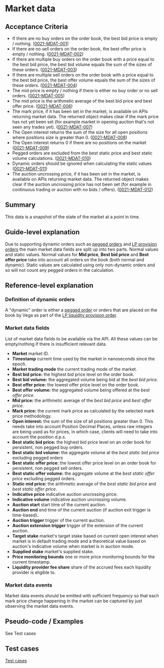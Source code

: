 # Market data

## Acceptance Criteria

- If there are no buy orders on the order book, the best bid price is empty / nothing. (<a name="0021-MDAT-001" href="#0021-MDAT-001">0021-MDAT-001</a>)
- If there are no sell orders on the order book, the best offer price is empty / nothing. (<a name="0021-MDAT-002" href="#0021-MDAT-002">0021-MDAT-002</a>)
- If there are multiple buy orders on the order book with a price equal to the best bid price, the best bid volume equals the sum of the sizes of these orders. (<a name="0021-MDAT-003" href="#0021-MDAT-003">0021-MDAT-003</a>)
- If there are multiple sell orders on the order book with a price equal to the best bid price, the best offer volume equals the sum of the sizes of these orders. (<a name="0021-MDAT-004" href="#0021-MDAT-004">0021-MDAT-004</a>)
- The mid price is empty / nothing if there is either no buy order or no sell orders. (<a name="0021-MDAT-005" href="#0021-MDAT-005">0021-MDAT-005</a>)
- The mid price is the arithmetic average of the best bid price and best offer price. (<a name="0021-MDAT-006" href="#0021-MDAT-006">0021-MDAT-006</a>)
- The mark price, if it has been set in the market, is available on APIs returning market data. The returned object makes clear if the mark price has not yet been set (for example market in opening auction that's not seen any trades yet). (<a name="0021-MDAT-007" href="#0021-MDAT-007">0021-MDAT-007</a>)
- The Open interest returns the sum of the size for all open positions where positions size is greater than 0. (<a name="0021-MDAT-008" href="#0021-MDAT-008">0021-MDAT-008</a>)
- The Open interest returns 0 if there are no positions on the market (<a name="0021-MDAT-009" href="#0021-MDAT-009">0021-MDAT-009</a>)
- Pegged orders are excluded from the best static price and best static volume calculations. (<a name="0021-MDAT-010" href="#0021-MDAT-010">0021-MDAT-010</a>)
- Dynamic orders should be ignored when calculating the static values (<a name="0021-MDAT-011" href="#0021-MDAT-011">0021-MDAT-011</a>)
- The auction uncrossing price, if it has been set in the market, is available on APIs returning market data. The returned object makes clear if the auction uncrossing price has not been set (for example in continuous trading or auction with no bids / offers). (<a name="0021-MDAT-012" href="#0021-MDAT-012">0021-MDAT-012</a>)

## Summary

This data is a snapshot of the state of the market at a point in time.

## Guide-level explanation

Due to supporting dynamic orders such as [pegged orders](0037-OPEG-pegged_orders.md) and [LP provision orders](0038-OLIQ-liquidity_provision_order_type.md) the main market data fields are split up into two parts. Normal values and static values. Normal values for **Mid price**, **Best bid price** and **Best offer price** take into account all orders on the book (both normal and dynamic). Static values are calculated using only non-dynamic orders and so will not count any pegged orders in the calculation.

## Reference-level explanation

### Definition of dynamic orders

A "dynamic" order is either a [pegged order](0037-OPEG-pegged_orders.md) or orders that are placed on the book by Vega as part of the [LP liquidity provision order](0038-OLIQ-liquidity_provision_order_type.md).

### Market data fields

List of market data fields to be available via the API. All these values can be empty/nothing if there is insufficient relevant data.

- **Market** market ID.
- **Timestamp** current time used by the market in nanoseconds since the epoch.
- **Market trading mode** the current trading mode of the market.
- **Best bid price:** the highest bid price level on the order book.
- **Best bid volume:** the aggregated volume being bid at the _best bid price_.
- **Best offer price:** the lowest offer price level on the order book.
- **Best offer volume:** the aggregated volume being offered at the _best offer price_.
- **Mid price:** the arithmetic average of the _best bid price_ and _best offer price_.
- **Mark price:** the current mark price as calculated by the selected mark price methodology.
- **Open interest:** the sum of the size of all positions greater than 0. This needs take into account Position Decimal Places, unless raw integers are being used as for prices, in which case, clients will need to take into account the position d.p.s.
- **Best static bid price:** the highest bid price level on an order book for persistent, non pegged buy orders.
- **Best static bid volume:** the aggregate volume at the _best static bid price_ excluding pegged orders
- **Best static offer price:** the lowest offer price level on an order book for persistent, non pegged sell orders.
- **Best static offer volume:** the aggregate volume at the _best static offer price_ excluding pegged orders.
- **Static mid price:** the arithmetic average of the _best static bid price_ and _best static offer price_.
- **Indicative price** indicative auction uncrossing price.
- **Indicative volume** indicative auction uncrossing volume.
- **Auction start** start time of the current auction.
- **Auction end** end time of the current auction (if auction exit trigger is time-based).
- **Auction trigger** trigger of the current auction.
- **Auction extension trigger** trigger of the extension of the current auction.
- **Target stake** market's target stake based on current open interest when market is in default trading mode and a theoretical value based on auction's indicative volume when market is in auction mode.
- **Supplied stake** market's supplied stake.
- **Price monitoring bounds** one or more price monitoring bounds for the current timestamp.
- **Liquidity provider fee share** share of the accrued fees each liquidity provider is eligible to.

### Market data events

Market data events should be emitted with sufficient frequency so that each mark price change happening in the market can be captured by just observing the market data events.

## Pseudo-code / Examples

See Test cases

## Test cases

[Test cases](https://docs.google.com/spreadsheets/d/19_WPOQrTs6AsFfCaRjh8nXJF6B0IDHuP/edit#gid=128551767)
